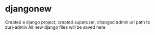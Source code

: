# djangonew
Created a django project, created superuser, changed admin url path to zuri-admin
All new django files will be saved here

